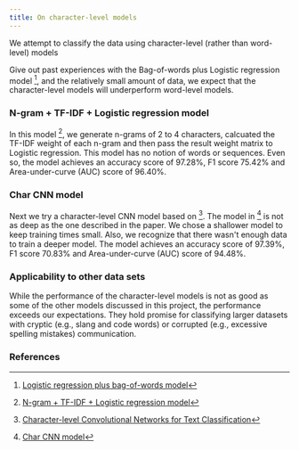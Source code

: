 ```yaml
---
title: On character-level models
---
```

We attempt to classify the data using character-level (rather than word-level) models

Give out past experiences with the Bag-of-words plus Logistic regression model [^colab7], and the relatively small amount of data, we expect that the character-level models will underperform word-level models.

### N-gram + TF-IDF + Logistic regression model
In this model [^colab10], we generate n-grams of 2 to 4 characters, calcuated the TF-IDF weight of each n-gram and then pass the result weight matrix to Logistic regression. This model has no notion of words or sequences. Even so, the model achieves an accuracy score of 97.28%, F1 score 75.42% and Area-under-curve (AUC) score of 96.40%. 

### Char CNN model
Next we try a character-level CNN model based on [^paper1]. The model in [^colab11] is not as deep as the one described in the paper. We chose a shallower model to keep training times small. Also, we recognize that there wasn't enough data to train a deeper model. The model achieves an accuracy score of 97.39%, F1 score 70.83% and Area-under-curve (AUC) score of 94.48%.

### Applicability to other data sets
While the performance of the character-level models is not as good as some of the other models discussed in this project, the performance exceeds our expectations. They hold promise for classifying larger datasets with cryptic (e.g., slang and code words) or corrupted (e.g., excessive spelling mistakes) communication.

### References
[^colab7]: [Logistic regression plus bag-of-words model](https://github.com/r-dube/fakejobs/blob/main/fj_bow_logistic.ipynb)
[^colab10]: [N-gram + TF-IDF + Logistic regression model](https://github.com/r-dube/fakejobs/blob/main/fj_ngram_tfidf_logistic.ipynb)
[^colab11]: [Char CNN model](https://github.com/r-dube/fakejobs/blob/main/fj_char_cnn.ipynb)
[^paper1]: [Character-level Convolutional Networks for Text Classification](https://arxiv.org/pdf/1509.01626.pdf)
